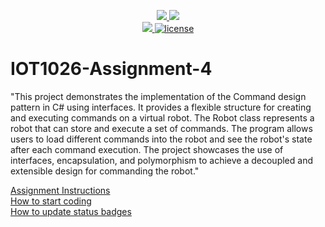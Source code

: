 <p align="center">
	<a href="https://github.com/KripeshThapaliya/IOT1026-Assignment-4/actions/workflows/ci.yml">
    <img src="https://github.com/KripeshThapaliya/IOT1026-Assignment-4/actions/workflows/ci.yml/badge.svg"/>
    </a>
	<a href="https://github.com/KripeshThapaliya/IOT1026-Assignment-4/actions/workflows/formatting.yml">
    <img src="https://github.com/KripeshThapaliya/IOT1026-Assignment-4/actions/workflows/formatting.yml/badge.svg"/>
	<br/>
    <a href="https://codecov.io/gh/KripeshThapaliya/IOT1026-Assignment-4" > 
    <img src="https://codecov.io/gh/KripeshThapaliya/IOT1026-Assignment-4/branch/main/graph/badge.svg?token=JS0857X5JD"/> 
	<img title="MIT License" alt="license" src="https://img.shields.io/badge/license-MIT-informational?style=flat-square">	
    </a>
</p>

# IOT1026-Assignment-4
"This project demonstrates the implementation of the Command design pattern in C# using interfaces. It provides a flexible structure for creating and executing commands on a virtual robot. The Robot class represents a robot that can store and execute a set of commands. The program allows users to load different commands into the robot and see the robot's state after each command execution. The project showcases the use of interfaces, encapsulation, and polymorphism to achieve a decoupled and extensible design for commanding the robot." 

[Assignment Instructions](docs/instructions.md)  
[How to start coding](docs/how-to-use.md)  
[How to update status badges](docs/how-to-update-badges.md)
